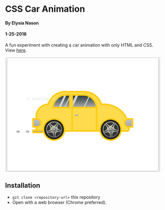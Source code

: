 # CSS Car Animation
#### By Elysia Nason
#### 1-25-2018

A fun experiment with creating a car animation with only HTML and CSS. View [here](https://elysiaavery.github.io/Car-Animation-CSS/).

<img src="car-in-css.PNG" alt="a screenshot of the app">

## Installation

* `git clone <repository-url>` this repository
* Open with a web browser (Chrome preferred).
